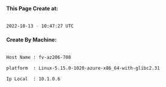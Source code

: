 
   
#### This Page Create at:

```bash

2022-10-13 - 10:47:27 UTC

```

#### Create By Machine:

```bash

Host Name : fv-az206-708

platform  : Linux-5.15.0-1020-azure-x86_64-with-glibc2.31

Ip Local  : 10.1.0.6

```

